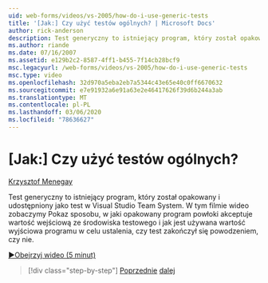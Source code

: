 ```yaml
---
uid: web-forms/videos/vs-2005/how-do-i-use-generic-tests
title: '[Jak:] Czy użyć testów ogólnych? | Microsoft Docs'
author: rick-anderson
description: Test generyczny to istniejący program, który został opakowany i udostępniony jako test w Visual Studio Team System. W tym filmie wideo zobaczymy pokaz, jak...
ms.author: riande
ms.date: 07/16/2007
ms.assetid: e129b2c2-8587-4ff1-b455-7f14cb28bcf9
msc.legacyurl: /web-forms/videos/vs-2005/how-do-i-use-generic-tests
msc.type: video
ms.openlocfilehash: 32d970a5eba2eb7a5344c43e65e40c0ff6670632
ms.sourcegitcommit: e7e91932a6e91a63e2e46417626f39d6b244a3ab
ms.translationtype: MT
ms.contentlocale: pl-PL
ms.lasthandoff: 03/06/2020
ms.locfileid: "78636627"
---
```

# <a name="how-do-i-use-generic-tests"></a>[Jak:] Czy użyć testów ogólnych?

[Krzysztof Menegay](https://twitter.com/CMenegay)

Test generyczny to istniejący program, który został opakowany i udostępniony jako test w Visual Studio Team System. W tym filmie wideo zobaczymy Pokaz sposobu, w jaki opakowany program powłoki akceptuje wartość wejściową ze środowiska testowego i jak jest używana wartość wyjściowa programu w celu ustalenia, czy test zakończył się powodzeniem, czy nie.

[&#9654;Obejrzyj wideo (5 minut)](https://channel9.msdn.com/Blogs/ASP-NET-Site-Videos/how-do-i-use-generic-tests)

> [!div class="step-by-step"]
> [Poprzednie](how-do-i-enforce-coding-standards-with-code-analysis.md)
> [dalej](how-do-i-publish-and-analyze-test-results.md)
